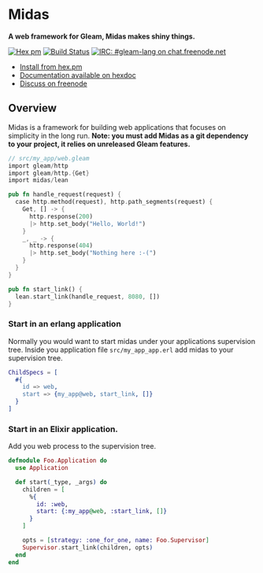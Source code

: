 # Midas

**A web framework for Gleam, Midas makes shiny things.**

[![Hex pm](http://img.shields.io/hexpm/v/Midas.svg?style=flat)](https://hex.pm/packages/midas)
[![Build Status](https://github.com/midas-framework/midas/workflows/test/badge.svg?branch=master)](https://github.com/midas-framework/midas/actions?query=workflow%3Atest)
[![IRC: #gleam-lang on chat.freenode.net](https://img.shields.io/badge/freenode%20chat-%23gleam--lang-indigo)](https://webchat.freenode.net/#gleam-lang)

- [Install from hex.pm](https://hex.pm/packages/midas)
- [Documentation available on hexdoc](https://hexdocs.pm/midas)
- [Discuss on freenode](https://webchat.freenode.net/#gleam-lang)

## Overview

Midas is a framework for building web applications that focuses on simplicity in the long run.
**Note: you must add Midas as a git dependency to your project, it relies on unreleased Gleam features.**

```rust
// src/my_app/web.gleam
import gleam/http
import gleam/http.{Get}
import midas/lean

pub fn handle_request(request) {
  case http.method(request), http.path_segments(request) {
    Get, [] -> {
      http.response(200)
      |> http.set_body("Hello, World!")
    }
    _, _ -> {
      http.response(404)
      |> http.set_body("Nothing here :-(")
    }
  }
}

pub fn start_link() {
  lean.start_link(handle_request, 8080, [])
}
```

### Start in an erlang application

Normally you would want to start midas under your applications supervision tree.
Inside you application file `src/my_app_app.erl` add midas to your supervision tree.

```erlang
ChildSpecs = [
  #{
    id => web,
    start => {my_app@web, start_link, []}
  }
]
```

### Start in an Elixir application.

Add you web process to the supervision tree.

```elixir
defmodule Foo.Application do
  use Application

  def start(_type, _args) do
    children = [
      %{
        id: :web,
        start: {:my_app@web, :start_link, []}
      }
    ]

    opts = [strategy: :one_for_one, name: Foo.Supervisor]
    Supervisor.start_link(children, opts)
  end
end
```

